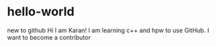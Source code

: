 # hello-world
new to github
Hi I am Karan! I am learning c++ and hpw to use GitHub.
I want to become a contributor
